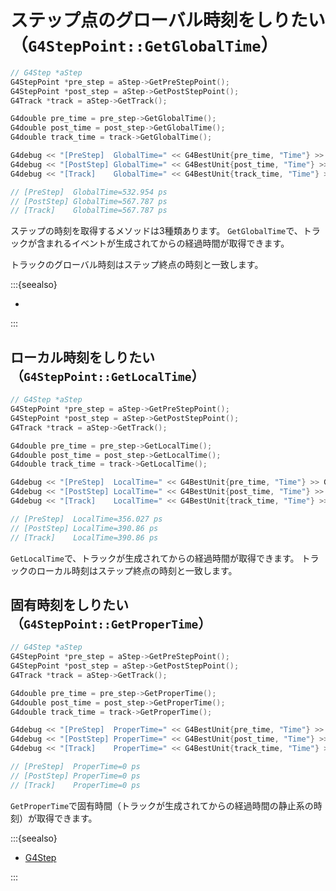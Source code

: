 # ステップ点のグローバル時刻をしりたい（``G4StepPoint::GetGlobalTime``）

```cpp
// G4Step *aStep
G4StepPoint *pre_step = aStep->GetPreStepPoint();
G4StepPoint *post_step = aStep->GetPostStepPoint();
G4Track *track = aStep->GetTrack();

G4double pre_time = pre_step->GetGlobalTime();
G4double post_time = post_step->GetGlobalTime();
G4double track_time = track->GetGlobalTime();

G4debug << "[PreStep]  GlobalTime=" << G4BestUnit{pre_time, "Time"} >> G4endl;
G4debug << "[PostStep] GlobalTime=" << G4BestUnit{post_time, "Time"} >> G4endl;
G4debug << "[Track]    GlobalTime=" << G4BestUnit{track_time, "Time"} >> G4endl;

// [PreStep]  GlobalTime=532.954 ps
// [PostStep] GlobalTime=567.787 ps
// [Track]    GlobalTime=567.787 ps
```

ステップの時刻を取得するメソッドは3種類あります。
``GetGlobalTime``で、トラックが含まれるイベントが生成されてからの経過時間が取得できます。

トラックのグローバル時刻はステップ終点の時刻と一致します。

:::{seealso}

- [](./geant4-track-time.md)

:::

## ローカル時刻をしりたい（``G4StepPoint::GetLocalTime``）

```cpp
// G4Step *aStep
G4StepPoint *pre_step = aStep->GetPreStepPoint();
G4StepPoint *post_step = aStep->GetPostStepPoint();
G4Track *track = aStep->GetTrack();

G4double pre_time = pre_step->GetLocalTime();
G4double post_time = post_step->GetLocalTime();
G4double track_time = track->GetLocalTime();

G4debug << "[PreStep]  LocalTime=" << G4BestUnit{pre_time, "Time"} >> G4endl;
G4debug << "[PostStep] LocalTime=" << G4BestUnit{post_time, "Time"} >> G4endl;
G4debug << "[Track]    LocalTime=" << G4BestUnit{track_time, "Time"} >> G4endl;

// [PreStep]  LocalTime=356.027 ps
// [PostStep] LocalTime=390.86 ps
// [Track]    LocalTime=390.86 ps
```

``GetLocalTime``で、トラックが生成されてからの経過時間が取得できます。
トラックのローカル時刻はステップ終点の時刻と一致します。

## 固有時刻をしりたい（``G4StepPoint::GetProperTime``）

```cpp
// G4Step *aStep
G4StepPoint *pre_step = aStep->GetPreStepPoint();
G4StepPoint *post_step = aStep->GetPostStepPoint();
G4Track *track = aStep->GetTrack();

G4double pre_time = pre_step->GetProperTime();
G4double post_time = post_step->GetProperTime();
G4double track_time = track->GetProperTime();

G4debug << "[PreStep]  ProperTime=" << G4BestUnit{pre_time, "Time"} >> G4endl;
G4debug << "[PostStep] ProperTime=" << G4BestUnit{post_time, "Time"} >> G4endl;
G4debug << "[Track]    ProperTime=" << G4BestUnit{track_time, "Time"} >> G4endl;

// [PreStep]  ProperTime=0 ps
// [PostStep] ProperTime=0 ps
// [Track]    ProperTime=0 ps
```

``GetProperTime``で固有時間（トラックが生成されてからの経過時間の静止系の時刻）が取得できます。

:::{seealso}

- [G4Step](https://geant4.kek.jp/Reference/11.2.0/classG4Step.html)

:::
